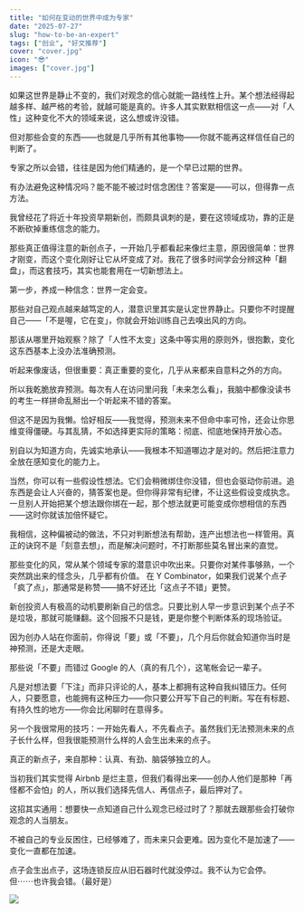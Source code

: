 ```yaml
---
title: "如何在变动的世界中成为专家"
date: "2025-07-27"
slug: "how-to-be-an-expert"
tags: ["创业", "好文推荐"]
cover: "cover.jpg"
icon: "😎"
images: ["cover.jpg"]
---
```

如果这世界是静止不变的，我们对观念的信心就能一路线性上升。某个想法经得起越多样、越严格的考验，就越可能是真的。许多人其实默默相信这一点——对「人性」这种变化不大的领域来说，这么想或许没错。



但对那些会变的东西——也就是几乎所有其他事物——你就不能再这样信任自己的判断了。



专家之所以会错，往往是因为他们精通的，是一个早已过期的世界。



有办法避免这种情况吗？能不能不被过时信念困住？答案是——可以，但得靠一点方法。



我曾经花了将近十年投资早期新创，而颇具讽刺的是，要在这领域成功，靠的正是不断砍掉重练信念的能力。



那些真正值得注意的新创点子，一开始几乎都看起来像烂主意，原因很简单：世界才刚变，而这个变化刚好让它从坏变成了对。我花了很多时间学会分辨这种「翻盘」，而这套技巧，其实也能套用在一切新想法上。



第一步，养成一种信念：世界一定会变。



那些对自己观点越来越笃定的人，潜意识里其实是认定世界静止。只要你不时提醒自己——「不是喔，它在变」，你就会开始训练自己去嗅出风的方向。



那该从哪里开始观察？除了「人性不太变」这条中等实用的原则外，很抱歉，变化这东西基本上没办法准确预测。



听起来像废话，但很重要：真正重要的变化，几乎从来都来自意料之外的方向。



所以我乾脆放弃预测。每次有人在访问里问我「未来怎么看」，我脑中都像没读书的考生一样拼命乱掰出一个听起来不错的答案。



但这不是因为我懒。恰好相反——我觉得，预测未来不但命中率可怜，还会让你思维变得僵硬。与其乱猜，不如选择更实际的策略：彻底、彻底地保持开放心态。



别自以为知道方向，先诚实地承认——我根本不知道哪边才是对的。然后把注意力全放在感知变化的能力上。



当然，你可以有一些假设性想法。它们会稍微绑住你没错，但也会驱动你前进。追东西是会让人兴奋的，猜答案也是。但你得非常有纪律，不让这些假设变成执念。
一旦别人开始把某个想法跟你绑在一起，那个想法就更可能变成你想相信的东西——这时你就该加倍怀疑它。



我相信，这种偏被动的做法，不只对判断想法有帮助，连产出想法也一样管用。真正的诀窍不是「刻意去想」，而是解决问题时，不打断那些莫名冒出来的直觉。



那些变化的风，常从某个领域专家的潜意识中吹出来。只要你对某件事够熟，一个突然跳出来的怪念头，几乎都有价值。
在 Y Combinator，如果我们说某个点子「疯了点」，那通常是称赞——搞不好还比「这点子不错」更赞。



新创投资人有极高的动机要刷新自己的信念。只要比别人早一步意识到某个点子不是垃圾，那就可能赚翻。这个回报不只是钱，更是你整个判断体系的现场验证。



因为创办人站在你面前，你得说「要」或「不要」，几个月后你就会知道你当时是神预测，还是大走眼。



那些说「不要」而错过 Google 的人（真的有几个），这笔帐会记一辈子。



凡是对想法要「下注」而非只评论的人，基本上都拥有这种自我纠错压力。任何人，只要愿意，也能拥有这种压力——你只要公开写下自己的判断。写在有标题、有持久性的地方——你会比闲聊时在意得多。



另一个我很常用的技巧：一开始先看人，不先看点子。虽然我们无法预测未来的点子长什么样，但我很能预测什么样的人会生出未来的点子。



真正的新点子，来自那种：认真、有劲、脑袋够独立的人。



当初我们其实觉得 Airbnb 是烂主意，但我们看得出来——创办人他们是那种「再怪都不会怕」的人，所以我们选择先信人、再信点子，最后押对了。



这招其实通用：想要快一点知道自己什么观念已经过时了？那就去跟那些会打破你观念的人当朋友。



不被自己的专业反困住，已经够难了，而未来只会更难。因为变化不是加速了——变化一直都在加速。



点子会生出点子，这场连锁反应从旧石器时代就没停过。我不认为它会停。
但⋯⋯也许我会错。（最好是）




![](https://prod-files-secure.s3.us-west-2.amazonaws.com/112d0858-5090-4d34-a606-b75eb8d65fd2/46476355-9cf3-4e99-9b7a-3531bc426380/1000202064.png?X-Amz-Algorithm=AWS4-HMAC-SHA256&X-Amz-Content-Sha256=UNSIGNED-PAYLOAD&X-Amz-Credential=ASIAZI2LB4662UXGTJJV%2F20251007%2Fus-west-2%2Fs3%2Faws4_request&X-Amz-Date=20251007T141402Z&X-Amz-Expires=3600&X-Amz-Security-Token=IQoJb3JpZ2luX2VjEA0aCXVzLXdlc3QtMiJGMEQCIACUcta3DsSWkNb4dBUrSO%2BYf0rUr%2FuY2wcYs8bzP5%2B6AiAHsLc4Zmb3m4dMuJlRnF%2F9IZFFwXzs7%2BpvZO4ERVwd9iqIBAim%2F%2F%2F%2F%2F%2F%2F%2F%2F%2F8BEAAaDDYzNzQyMzE4MzgwNSIM1bHZvHlf%2B0QSyJL7KtwDn%2BRDzBZBTEWvJrnbkIDLg4jnPMlzMRy8MMolMDMm5mdo%2BeZTmSYE2aBAem7q8il9%2BV%2FSFO0I21GncqzygErYxpM%2B6c%2F%2F7lNCjjgjuFMwjIgFkDQAX1Di7gm%2FBLNTOMp5XLjHBCif36wSr9NJp%2Bt%2Fozy8TYgMAxDSmDlTVD8%2BCn7%2FIV2IBlKtf9qCKYxSBDHBRIsXtyXSfxtG0ve59Un7e1ZejuOzRoRk8ZS6MPxAf3cTWKuAIEHfoPOxhTay3qYWQYSBx0WeOjYwGvcNKlqVeEsGxKIgYLhs4nD2Pc2U1mJ4CR%2FCYAw%2FO2Mbs7nv45IjrT3wSltoAObVPHp5u9uTorCREJGhIM5KD7hIrDkbQdYheWbGVcBWK07ImzNv4w6n%2FMHhanFt%2F6CZQejVhZaQSlaWFEoeNsWPEiHEhmroRtspWql6o8y9qACnevbgbQ7%2Fw1S%2F6oC0IMQvYcP8L2Mlmip95%2BF6c80a0lF9BcDoMerOGlZo%2FsmuWCyEJmcWSQTmprm7AmcPvQmlKxV5LejYd64b9W9WheLjbNmcOe0z9qGMZ0xZtNkAk6%2Bs%2F4xF%2FjznMiVPCgRjMrfvuruUw1lVWyFVa2Sb3KStzkobH5JAjwriWJBHisYL%2F0Rm47MwqpuUxwY6pgGRtCPmPNxsXAiTXyQ7ArawgJBFmZEvTjLR4EDMlrYv1izPngc0ojaucP%2BuceFlHkIKKZxGA1OucdwKlqAos%2FebVz3Zlcvrg8dD1ZcPe58GK5BmjnnrzvgrXNN04Z4KkGzU%2FP6u6mk%2B2wbYn5bfD4uoiAoFGQsKbEsZJPo0TtsDrUEptALQJmfwegno1xakh5rdTXfLXQV2dMVGkT5wN1BCBQ7hfAzx&X-Amz-Signature=d72ca4bc1cb3b09ccdfe13cf2a004c9d93dc9665a9377699cf3d4eb5a146f7fe&X-Amz-SignedHeaders=host&x-amz-checksum-mode=ENABLED&x-id=GetObject)

